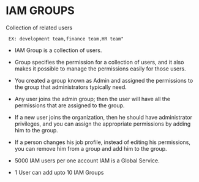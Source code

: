 # IAM GROUPS

Collection of related users 

     EX: development team,finance team,HR team"

* IAM Group is a collection of users.

* Group specifies the permission for a collection of users, and it also makes it possible to manage the permissions easily for those users.

* You created a group known as Admin and assigned the permissions to the group that administrators typically need.

* Any user joins the admin group; then the user will have all the permissions that are assigned to the group.

* If a new user joins the organization, then he should have administrator privileges, and you can assign the appropriate permissions by adding him to the group.
  
* If a person changes his job profile, instead of editing his permissions, you can remove him from a group and add him to the group.

* 5000 IAM users per one account IAM is a Global Service.

* 1 User can add upto 10 IAM Groups